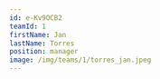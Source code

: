 ```yaml
---
id: e-Kv9OCB2
teamId: 1
firstName: Jan
lastName: Torres
position: manager
image: /img/teams/1/torres_jan.jpeg
---
```

